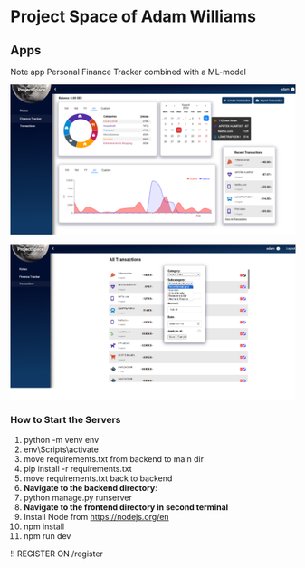 # Project Space of Adam Williams

## Apps
Note app
Personal Finance Tracker combined with a ML-model

![App Screenshot](frontend/public/bild1.png)

![App Screenshot](frontend/public/bild2.png)

### How to Start the Servers
1. python -m venv env
2. env\Scripts\activate
3. move requirements.txt from backend to main dir
4. pip install -r requirements.txt
5. move requirements.txt back to backend
6. **Navigate to the backend directory**:
7. python manage.py runserver
8. **Navigate to the frontend directory in second terminal**
9. Install Node from https://nodejs.org/en
10. npm install
11. npm run dev

!! REGISTER ON /register